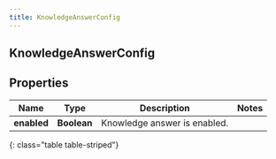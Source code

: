 ```yaml
---
title: KnowledgeAnswerConfig
---
```

## KnowledgeAnswerConfig


## Properties

| Name | Type | Description | Notes |
| ------------ | ------------- | ------------- | ------------- |
| **enabled** | <!----><!---->**Boolean**<!----> | Knowledge answer is enabled. |  |
{: class="table table-striped"}



